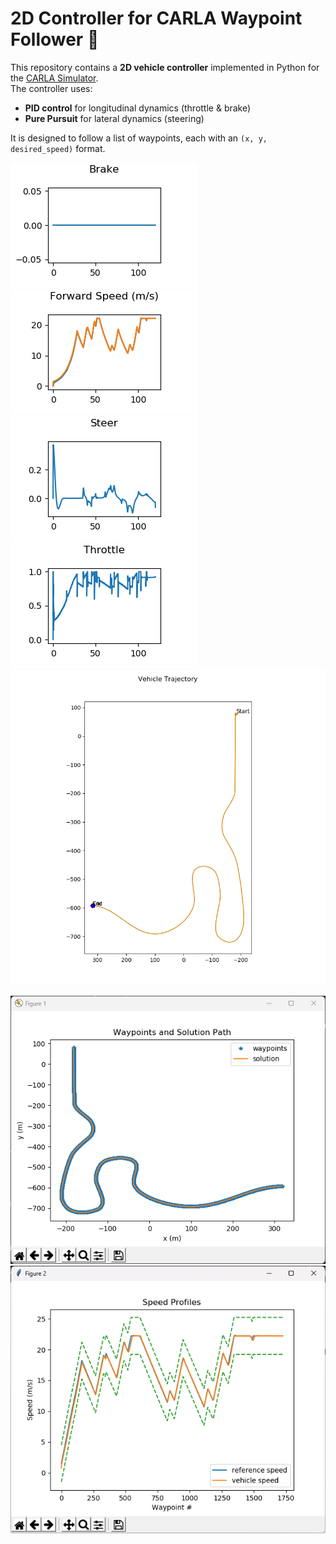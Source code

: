 # 2D Controller for CARLA Waypoint Follower 🚗

This repository contains a **2D vehicle controller** implemented in Python for the [CARLA Simulator](https://carla.org/).  
The controller uses:

- **PID control** for longitudinal dynamics (throttle & brake)  
- **Pure Pursuit** for lateral dynamics (steering)  

It is designed to follow a list of waypoints, each with an `(x, y, desired_speed)` format.

![brake_output](https://github.com/GrandEchoWhiskey/uot-self_driving_cars-labs/blob/main/Course1FinalProject/controller_output/brake_output.png)
![forward speed](https://github.com/GrandEchoWhiskey/uot-self_driving_cars-labs/blob/main/Course1FinalProject/controller_output/forward_speed.png)
![steer output](https://github.com/GrandEchoWhiskey/uot-self_driving_cars-labs/blob/main/Course1FinalProject/controller_output/steer_output.png)
![throttle output](https://github.com/GrandEchoWhiskey/uot-self_driving_cars-labs/blob/main/Course1FinalProject/controller_output/throttle_output.png)
![trajectory](https://github.com/GrandEchoWhiskey/uot-self_driving_cars-labs/blob/main/Course1FinalProject/controller_output/trajectory.png)

![waypoints](https://github.com/GrandEchoWhiskey/uot-self_driving_cars-labs/blob/main/Course1FinalProject/fig1.png)
![speed profiles](https://github.com/GrandEchoWhiskey/uot-self_driving_cars-labs/blob/main/Course1FinalProject/fig2.png)
